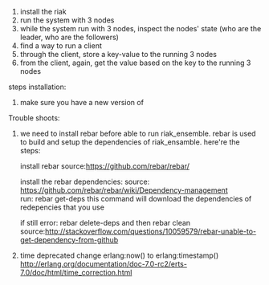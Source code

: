 1. install the riak
2. run the system with 3 nodes
3. while the system run with 3 nodes, inspect the nodes' state (who are the leader, who are the followers)
4. find a way to run a client
5. through the client, store a key-value to the running 3 nodes
6. from the client, again, get the value based on the key to the running 3 nodes


steps installation:
1. make sure you have a new version of 


Trouble shoots:
1. we need to install rebar before able to run riak_ensemble. rebar is used to build and setup the dependencies 
of riak_ensamble. here're the steps:

	install rebar
	source:https://github.com/rebar/rebar/


	install the rebar dependencies:
	source: https://github.com/rebar/rebar/wiki/Dependency-management	
	 run: rebar get-deps
	 this command will download the dependencies of redepencies that you use

	 if still error: rebar delete-deps and then rebar clean
	source:http://stackoverflow.com/questions/10059579/rebar-unable-to-get-dependency-from-github

2.  time deprecated
	change erlang:now() to erlang:timestamp()
	http://erlang.org/documentation/doc-7.0-rc2/erts-7.0/doc/html/time_correction.html